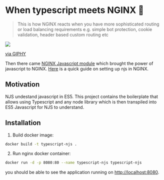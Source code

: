 # When typescript meets NGINX 🧨

> This is how NGINX reacts when you have more sophisticated routing or load balancing requirements e.g. simple bot protection, cookie validation, header based custom routing etc

![](https://media.giphy.com/media/CObaaVoCUZyiqCNKoG/giphy.gif)

<a href="https://media.giphy.com/media/CObaaVoCUZyiqCNKoG/giphy.gif">via GIPHY</a>

Then there came [NGINX Javascript module](https://www.nginx.com/blog/harnessing-power-convenience-of-javascript-for-each-request-with-nginx-javascript-module/) which brought the power of javascript to NGINX. [Here](https://nginx.org/en/docs/njs/index.html) is a quick guide on setting up njs in NGINX.

## Motivation
NJS undestand javascript in ES5. This project contains the boilerplate that allows using Typescript and any node library which is then transpiled into ES5 Javascript for NJS to understand.

## Installation

1. Build docker image:

```bash
docker build -t typescript-njs .
```

2. Run nginx docker container:

```bash
docker run -d -p 8080:80 --name typescript-njs typescript-njs
```
you should be able to see the application running on [http://localhost:8080](http://localhost:8080).

